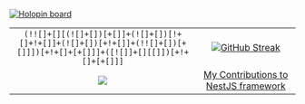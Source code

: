 [![Holopin board](https://holopin.io/api/user/board?user=micalevisk)](https://holopin.io/@micalevisk)


<div align="center">
  
|  |  |
:-:|:-:
<code>(!![]+[][(![]+[])[+[]]+(![]+[])[!+[]+!+[]]+(![]+[])[+!+[]]+(!![]+[])[+[]]])[+!+[]+[+[]]]+([![]]+[][[]])[+!+[]+[+[]]]</code>  |  [![GitHub Streak](https://streak-stats.demolab.com?user=micalevisk&theme=tokyonight_duo)](https://git.io/streak-stats)
[![](https://codetrace.com/widget/micalevisk)](https://codetrace.com/users/micalevisk) | [My Contributions to NestJS framework](https://github.com/users/micalevisk/projects/1/views/4)

</div>

<!--

![](https://raw.githubusercontent.com/micalevisk/github-stats/master/generated/overview.svg)
![](https://raw.githubusercontent.com/micalevisk/github-stats/master/generated/languages.svg)

-->
